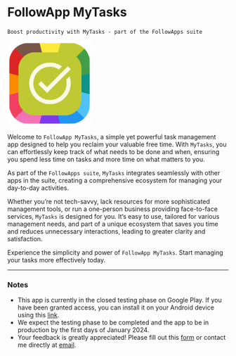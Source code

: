 # FollowApp MyTasks

```
Boost productivity with MyTasks - part of the FollowApps suite
```

![alt text](./app/src/main/res/drawable-ldpi/logo.png)

Welcome to `FollowApp MyTasks`, a simple yet powerful task management app designed to help you reclaim your valuable free time. With `MyTasks`, you can effortlessly keep track of what needs to be done and when, ensuring you spend less time on tasks and more time on what matters to you.

As part of the `FollowApps suite`, `MyTasks` integrates seamlessly with other apps in the suite, creating a comprehensive ecosystem for managing your day-to-day activities.

Whether you’re not tech-savvy, lack resources for more sophisticated management tools, or run a one-person business providing face-to-face services, `MyTasks` is designed for you. It’s easy to use, tailored for various management needs, and part of a unique ecosystem that saves you time and reduces unnecessary interactions, leading to greater clarity and satisfaction.

Experience the simplicity and power of `FollowApp MyTasks`. Start managing your tasks more effectively today.

---

### Notes

- This app is currently in the closed testing phase on Google Play. If you have been granted access, you can install it on your Android device using this [link](https://play.google.com/store/apps/details?id=com.followapp.mytasks).
- We expect the testing phase to be completed and the app to be in production by the first days of January 2024.
- Your feedback is greatly appreciated! Please fill out this [form](https://forms.gle/1bZDr7i9Yo5zxpsN9) or contact me directly at [email](mailto:aghmin@gmail.com).

